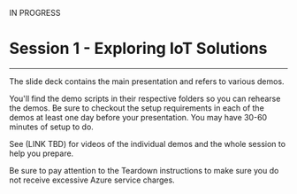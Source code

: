IN PROGRESS

# Session 1 - Exploring IoT Solutions #
---

The slide deck contains the main presentation and refers to various demos.

You'll find the demo scripts in their respective folders so you can rehearse the demos.  Be sure to checkout the setup requirements in each of the demos at least one day before your presentation.  You may have 30-60 minutes of setup to do.

See (LINK TBD) for videos of the individual demos and the whole session to help you prepare.

Be sure to pay attention to the Teardown instructions to make sure you do not receive excessive Azure service charges.